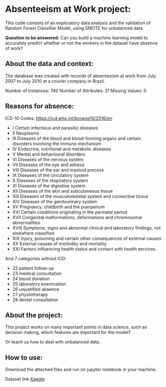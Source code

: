 # Absenteeism at Work project:

This code consists of an exploratory data analysis and the validation of Random Forest Classifier Model, using SMOTE for unbalanced data.

**Question to be answered:** Can you build a machine learning model to accurately predict whether or not the workers in the dataset have absence of work?  

## About the data and context:

The database was created with records of absenteeism at work from July 2007 to July 2010 at a courier company in Brazil.

Number of Instances: 740
Number of Attributes: 21
Missing Values: 0

## Reasons for absence:

ICD-10 Codes: https://icd.who.int/browse10/2016/en

- I Certain infectious and parasitic diseases
- II Neoplasms
- III Diseases of the blood and blood-forming organs and certain disorders involving the immune mechanism
- IV Endocrine, nutritional and metabolic diseases
- V Mental and behavioural disorders
- VI Diseases of the nervous system
- VII Diseases of the eye and adnexa
- VIII Diseases of the ear and mastoid process
- IX Diseases of the circulatory system
- X Diseases of the respiratory system
- XI Diseases of the digestive system
- XII Diseases of the skin and subcutaneous tissue
- XIII Diseases of the musculoskeletal system and connective tissue
- XIV Diseases of the genitourinary system
- XV Pregnancy, childbirth and the puerperium
- XVI Certain conditions originating in the perinatal period
- XVII Congenital malformations, deformations and chromosomal abnormalities
- XVIII Symptoms, signs and abnormal clinical and laboratory findings, not elsewhere classified
- XIX Injury, poisoning and certain other consequences of external causes
- XX External causes of morbidity and mortality
- XXI Factors influencing health status and contact with health services.

And 7 categories without ICD:

- 22 patient follow-up
- 23 medical consultation
- 24 blood donation
- 25 laboratory examination
- 26 unjustified absence
- 27 physiotherapy
- 28 dental consultation

## About the project:

This project works on many important points in data science, such as decision making, which features are important for the model?

Or teach us how to deal with unbalanced data.

## How to use:

Download the attached files and run on jupyter notebook in your machine.

Dataset link [Kaggle](https://www.kaggle.com/kewagbln/absenteeism-at-work-uci-ml-repositiory) 
